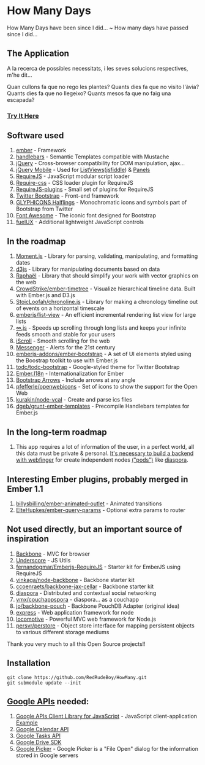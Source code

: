 # How Many Days #
How Many Days have been since I did... ~ How many days have passed since I did...

## The Application ##
A la recerca de possibles necessitats,
 i les seves solucions respectives, m'he dit...

Quan cullons fa que no rego les plantes?
Quants dies fa que no visito l'àvia?
Quants dies fa que no llegeixo?
Quants mesos fa que no faig una escapada?

### [Try It Here](http://www.jamaicaska.es/HowMany) ###

## Software used ##
1. [ember](http://emberjs.com/) - Framework
2. [handlebars](http://handlebarsjs.com/) - Semantic Templates compatible with Mustache
3. [jQuery](http://jquery.com/) - Cross-browser compatibility for DOM manipulation, ajax...
4. [jQuery Mobile](http://jquerymobile.com/) - Used for [ListViews](http://demos.jquerymobile.com/1.4.0/listview-grid/listview-grid.html)([jsfiddle](http://jsfiddle.net/Shreerang/ggzHT/)) & [Panels](http://demos.jquerymobile.com/1.4.2/panel/)
5. [RequireJS](http://requirejs.org/) - JavaScript modular script loader
6. [Require-css](https://github.com/guybedford/require-css) - CSS loader plugin for RequireJS
7. [RequireJS-plugins](https://github.com/millermedeiros/requirejs-plugins) - Small set of plugins for RequireJS
8. [Twitter Bootstrap](http://getbootstrap.com/2.3.2/) - Front-end framework
9. [GLYPHICONS Halflings](http://glyphicons.com/) - Monochromatic icons and symbols part of Bootstrap from Twitter
10. [Font Awesome](http://fortawesome.github.io/Font-Awesome/) - The iconic font designed for Bootstrap
11. [fuelUX](http://exacttarget.github.io/fuelux) - Additional lightweight JavaScript controls

## In the roadmap ##
1. [Moment.js](http://momentjs.com/) - Library for parsing, validating, manipulating, and formatting dates
2. [d3js](http://d3js.org/) - Library for manipulating documents based on data
3. [Raphaël](http://raphaeljs.com/) - Library that should simplify your work with vector graphics on the web
4. [CrowdStrike/ember-timetree](https://github.com/CrowdStrike/ember-timetree) - Visualize hierarchical timeline data. Built with Ember.js and D3.js
5. [StoicLoofah/chronoline.js](https://github.com/StoicLoofah/chronoline.js) - Library for making a chronology timeline out of events on a horizontal timescale
6. [emberjs/list-view](https://github.com/emberjs/list-view) - An efficient incremental rendering list view for large lists
7. [∞.js](http://airbnb.github.io/infinity/) - Speeds up scrolling through long lists and keeps your infinite feeds smooth and stable for your users
8. [iScroll](http://cubiq.org/) - Smooth scrolling for the web
9. [Messenger](http://github.hubspot.com/messenger/) - Alerts for the 21st century
10. [emberjs-addons/ember-bootstrap](https://github.com/emberjs-addons/ember-bootstrap) - A set of UI elements styled using the Boostrap toolkit to use with Ember.js
11. [todc/todc-bootstrap](https://github.com/todc/todc-bootstrap) - Google-styled theme for Twitter Bootstrap
12. [Ember.I18n](https://github.com/jamesarosen/ember-i18n) - Internationalization for Ember
13. [Bootstrap Arrows](http://bootstrap-arrows.iarfhlaith.com/) - Include arrows at any angle
14. [pfefferle/openwebicons](https://github.com/pfefferle/openwebicons) - Set of icons to show the support for the Open Web
15. [kurakin/node-vcal](https://github.com/kurakin/node-vcal) - Create and parse ics files
16. [dgeb/grunt-ember-templates](https://github.com/dgeb/grunt-ember-templates) - Precompile Handlebars templates for Ember.js

## In the long-term roadmap ##
1. This app requires a lot of information of the user, in a perfect world, all this data must be private & personal. [It's necessary to build a backend with webfinger](https://github.com/RedRudeBoy/HowManyBackendNodeDeprecated) for create independent nodes [("pods")](http://podupti.me/) like [diaspora](https://diasporafoundation.org/about).

## Interesting Ember plugins, probably merged in Ember 1.1 ##
1. [billysbilling/ember-animated-outlet](https://github.com/billysbilling/ember-animated-outlet) - Animated transitions
2. [ElteHupkes/ember-query-params](https://github.com/ElteHupkes/ember-query-params) - Optional extra params to router

## Not used directly, but an important source of inspiration ##
1. [Backbone](https://github.com/documentcloud/backbone) - MVC for browser
2. [Underscore](https://github.com/documentcloud/underscore) - JS Utils
3. [fernandogmar/Emberjs-RequireJS](https://github.com/fernandogmar/Emberjs-RequireJS) - Starter kit for EmberJS using RequireJS
4. [vinkaga/node-backbone](https://github.com/vinkaga/node-backbone) - Backbone starter kit
5. [ccoenraets/backbone-jax-cellar](https://github.com/ccoenraets/backbone-jax-cellar) - Backbone starter kit
6. [diaspora](https://github.com/diaspora/diaspora) - Distributed and contextual social networking
7. [vmx/couchappspora](https://github.com/vmx/couchappspora) - diaspora... as a couchapp
8. [jo/backbone-pouch](https://github.com/jo/backbone-pouch) - Backbone PouchDB Adapter (original idea)
9. [express](http://expressjs.com/) - Web application framework for node
10. [locomotive](http://expressjs.com/) - Powerful MVC web framework for Node.js
11. [persvr/perstore](https://github.com/persvr/perstore) - Object store interface for mapping persistent objects to various different storage mediums

Thank you very much to all this Open Source projects!!

## Installation ##
```
git clone https://github.com/RedRudeBoy/HowMany.git
git submodule update --init
```

## [Google APIs](https://developers.google.com/google-apps/app-apis) needed: ##
1. [Google APIs Client Library for JavaScript](https://developers.google.com/api-client-library/javascript/) - JavaScript client-application [Example](https://developers.google.com/api-client-library/javascript/start/start-js)
2. [Google Calendar API](https://developers.google.com/google-apps/calendar/)
3. [Google Tasks API](https://developers.google.com/google-apps/tasks/)
4. [Google Drive SDK](https://developers.google.com/drive/quickstart-js)
1. [Google Picker](https://developers.google.com/picker/docs) - Google Picker is a "File Open" dialog for the information stored in Google servers
